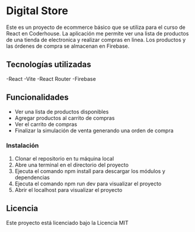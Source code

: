 # Digital Store

Este es un proyecto de ecommerce básico que se utiliza para el curso de React en Coderhouse. La aplicación me permite ver una lista de productos de una tienda de electronica y realizar compras en linea. Los productos y las órdenes de compra se almacenan en Firebase.

## Tecnologías utilizadas

-React
-Vite
-React Router
-Firebase

## Funcionalidades

- Ver una lista de productos disponibles
- Agregar productos al carrito de compras
- Ver el carrito de compras
- Finalizar la simulación de venta generando una orden de compra

### Instalación

1. Clonar el repositorio en tu máquina local
2. Abre una terminal en el directorio del proyecto
3. Ejecuta el comando npm install para descargar los módulos y dependencias
4. Ejecuta el comando npm run dev para visualizar el proyecto
5. Abrir el localhost para visualizar el proyecto

## Licencia

Este proyecto está licenciado bajo la Licencia MIT
